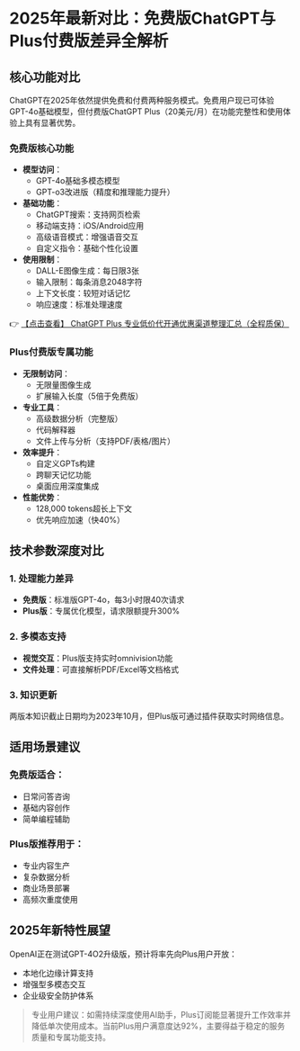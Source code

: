 # 2025年最新对比：免费版ChatGPT与Plus付费版差异全解析

## 核心功能对比

ChatGPT在2025年依然提供免费和付费两种服务模式。免费用户现已可体验GPT-4o基础模型，但付费版ChatGPT Plus（20美元/月）在功能完整性和使用体验上具有显著优势。

### 免费版核心功能
- **模型访问**：
  - GPT-4o基础多模态模型
  - GPT-o3改进版（精度和推理能力提升）
- **基础功能**：
  - ChatGPT搜索：支持网页检索
  - 移动端支持：iOS/Android应用
  - 高级语音模式：增强语音交互
  - 自定义指令：基础个性化设置
- **使用限制**：
  - DALL-E图像生成：每日限3张
  - 输入限制：每条消息2048字符
  - 上下文长度：较短对话记忆
  - 响应速度：标准处理速度

👉 [【点击查看】 ChatGPT Plus 专业低价代开通优惠渠道整理汇总（全程质保）](https://bit.ly/DaiKai)

### Plus付费版专属功能
- **无限制访问**：
  - 无限量图像生成
  - 扩展输入长度（5倍于免费版）
- **专业工具**：
  - 高级数据分析（完整版）
  - 代码解释器
  - 文件上传与分析（支持PDF/表格/图片）
- **效率提升**：
  - 自定义GPTs构建
  - 跨聊天记忆功能
  - 桌面应用深度集成
- **性能优势**：
  - 128,000 tokens超长上下文
  - 优先响应加速（快40%）

## 技术参数深度对比

### 1. 处理能力差异
- **免费版**：标准版GPT-4o，每3小时限40次请求
- **Plus版**：专属优化模型，请求限额提升300%

### 2. 多模态支持
- **视觉交互**：Plus版支持实时omnivision功能
- **文件处理**：可直接解析PDF/Excel等文档格式

### 3. 知识更新
两版本知识截止日期均为2023年10月，但Plus版可通过插件获取实时网络信息。

## 适用场景建议

### 免费版适合：
- 日常问答咨询
- 基础内容创作
- 简单编程辅助

### Plus版推荐用于：
- 专业内容生产
- 复杂数据分析
- 商业场景部署
- 高频次重度使用

## 2025年新特性展望
OpenAI正在测试GPT-4O2升级版，预计将率先向Plus用户开放：
- 本地化边缘计算支持
- 增强型多模态交互
- 企业级安全防护体系

> 专业用户建议：如需持续深度使用AI助手，Plus订阅能显著提升工作效率并降低单次使用成本。当前Plus用户满意度达92%，主要得益于稳定的服务质量和专属功能支持。